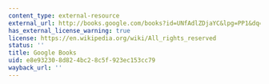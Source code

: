 ```yaml
---
content_type: external-resource
external_url: http://books.google.com/books?id=UNfAdlZDjaYC&lpg=PP1&dq=metamorphosis%20narcissus%20ovid&pg=PA104#v=onepage&q=&f=false
has_external_license_warning: true
license: https://en.wikipedia.org/wiki/All_rights_reserved
status: ''
title: Google Books
uid: e8e93230-8d82-4bc2-8c5f-923ec153cc79
wayback_url: ''
---
```

